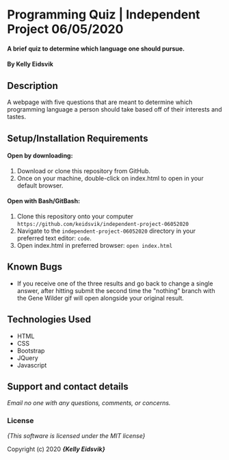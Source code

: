 # Programming Quiz | Independent Project 06/05/2020

#### A brief quiz to determine which language one should pursue.

#### By **Kelly Eidsvik**

## Description

A webpage with five questions that are meant to determine which programming language a person should take based off of their interests and tastes.

## Setup/Installation Requirements

#### Open by downloading:
1. Download or clone this repository from GitHub.
2. Once on your machine, double-click on index.html to open in your default browser.

#### Open with Bash/GitBash:
1. Clone this repository onto your computer
`https://github.com/keidsvik/independent-project-06052020`
2. Navigate to the `independent-project-06052020` directory in your preferred text editor:
`code`.
3. Open index.html in preferred browser:
`open index.html`

## Known Bugs
* If you receive one of the three results and go back to change a single answer, after hitting submit the second time the "nothing" branch with the Gene Wilder gif will open alongside your original result.

## Technologies Used
* HTML
* CSS
* Bootstrap
* JQuery
* Javascript

## Support and contact details

_Email no one with any questions, comments, or concerns._

### License

*{This software is licensed under the MIT license}*

Copyright (c) 2020 **_{Kelly Eidsvik}_**